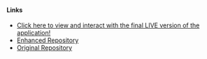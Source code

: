 #### Links
- [Click here to view and interact with the final LIVE version of the application!](https://tammyhartlinescapstone.onrender.com/)
- [Enhanced Repository](https://github.com/tjhartline/capstone/)
- [Original Repository](https://github.com/tjhartline/SNHU-CS340)
